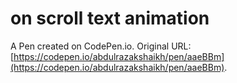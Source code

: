 # on scroll text animation

A Pen created on CodePen.io. Original URL: [https://codepen.io/abdulrazakshaikh/pen/aaeBBm](https://codepen.io/abdulrazakshaikh/pen/aaeBBm).

